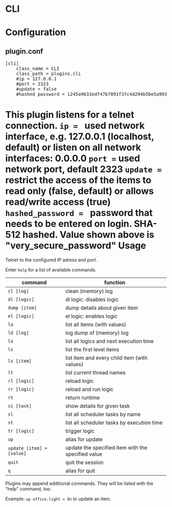 # CLI

Configuration
=============

plugin.conf
-----------
<pre>
[cli]
    class_name = CLI
    class_path = plugins.cli
    #ip = 127.0.0.1
    #port = 2323
    #update = false
    #hashed_password = 1245a9633edf47b7091f37c4d294b5be5a9936c81c5359b16d1c4833729965663f1943ef240959c53803fedef7ac19bd59c66ad7e7092d7dbf155ce45884607d
</pre>

This plugin listens for a telnet connection. 
<code>ip = </code> used network interface, e.g. 127.0.0.1 (localhost, default) or listen on all network interfaces: 0.0.0.0
<code>port =</code> used network port, default 2323
<code>update =</code> restrict the access of the items to read only (false, default) or allows read/write access (true)
<code>hashed_password = </code> password that needs to be entered on login. SHA-512 hashed. Value shown above is "very_secure_password"
Usage
=====

Telnet to the configured IP adress and port. 

Enter <code>help</code> for a list of available commands.

command | function
--- | ---
<code>cl [log]</code> | clean (memory) log
<code>dl [logic]</code> | dl logic: disables logic
<code>dump [item]</code> | dump details about given item
<code>el [logic]</code> | el logic: enables logic
<code>la</code> | list all items (with values)
<code>ld [log]</code> | log dump of (memory) log
<code>lo</code> | list all logics and next execution time
<code>ls</code> | list the first level items
<code>ls [item]</code> | list item and every child item (with values)
<code>lt</code> | list current thread names
<code>rl [logic]</code> | reload logic
<code>rr [logic]</code> | reload and run logic
<code>rt</code> | return runtime
<code>si [task]</code> | show details for given task
<code>sl</code> | list all scheduler tasks by name
<code>st</code> | list all scheduler tasks by execution time
<code>tr [logic]</code> | trigger logic
<code>up</code> | alias for update
<code>update [item] = [value]</code> | update the specified item with the specified value
<code>quit</code> | quit the session
<code>q</code> | alias for quit

Plugins may append additional commands. They will be listed with the "help" command, too.

Example:
<code>up office.light = On</code> to update an item.

